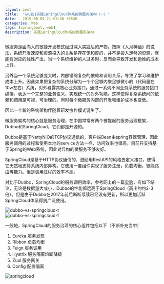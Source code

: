 ```yaml
---
layout: post
title:  "从0到1实践SpringCloud体系的微服务架构（一）"
date:   2019-08-09 21:03:36 +0530
categories: Web
tags: [springboot, web]
description: 实践SpringCloud体系的微服务架构
---
```


微服务是面向人的敏捷开发模式经过深入实践后的产物。按照《人月神话》的说法，系统开发速度和资源投入的关系是存在饱和度的，并不是投入足够的资源，就能有对应的线性产出。当一个系统维护的人过多时，反而会导致开发和运维的成本上升。

另外当一个系统足够庞大时，内部错综复杂的依赖和调用关系，导致了学习和维护成本上升。因此如果把复杂的系统分解为一个个足够内聚足够微小的（代码量在10w左右）系统，对外暴露其核心业务接口，通过一系列不同业务系统的服务接口编排，表达一个完整的业务语义，实现统一的对外功能。这样使得复杂系统间的依赖和调用是可视，可治理的。同时每个微服务内部的开发和维护成本也变低。

因此一个新的系统架构伴随着研发协作模式诞生了。

微服务架构的核心就是服务治理，在中国常常有两个被提起的服务治理框架，Dubbo和SpringCloud，它们都是开源的。

Dubbo是基于NettyNIO的TCP协议通信的，客户端Bean由spring容器管理，因此服务调用的过程和使用本地的service方法一样，访问效率也很高。目前只支持基于Spring的Web系统，因此对异构的微服务不够友好。

SpringCloud是基于HTTP协议通信的，鼓励用RestAPI的风格去定义接口，使得它天然地支持系统内部异构。它使用一套组件实现了服务注册，负载均衡，智能路由等能力。但是调用过程的效率不高。

对比于Dubbo，SpringCloud的服务调用效率，参考网上的一篇[实验](https://mp.weixin.qq.com/s/omVAEzQTcV5o5AGsSU_u7Q)，有如下结论，无论是数据量大或小，Dubbo的性能都远高于SpringCloud（高出约约2-3倍）。但是由于Dubbo在2017年前后断断续续已经没有更新，所以更加活跃SpringCloud体系得到广泛使用。

![dubbo-vs-springcloud-t](https://phaedo.github.io/blog/post-assets/2019-08/dubbo-vs-springcloud-t.png)  
![dubbo-vs-springcloud-f](https://phaedo.github.io/blog/post-assets/2019-08/dubbo-vs-springcloud-f.png)  

一般地，SpringCloud的服务治理的核心组件包括以下（不断补充当中）
1. Eureka 服务发现
2. Ribbon 负载均衡
3. Feign 服务调用
4. Hystrix 服务隔离熔断降级
5. Zuul 服务网关
6. Config 配置隔离

![springcloud](https://phaedo.github.io/blog/post-assets/2019-08/springcloud.png)
